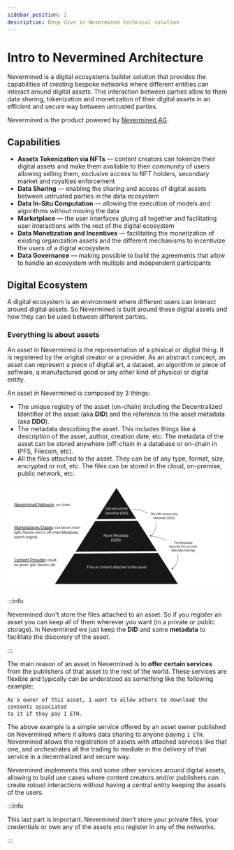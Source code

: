 ```yaml
---
sidebar_position: 1
description: Deep dive in Nevermined technical solution
---
```


# Intro to Nevermined Architecture

Nevermined is a digital ecosystems builder solution that provides the capabilities of
creating bespoke networks where different entities can interact around digital assets.
This interaction between parties allow to them data sharing, tokenization and 
monetization of their digital assets in an efficient and secure way between 
untrusted parties.

Nevermined is the product powered by [Nevermined AG](https://nevermined.io).

## Capabilities

* **Assets Tokenization via NFTs** — content creators can tokenize their digital 
  assets and make them available to their community of users allowing selling them,
  exclusive access to NFT holders, secondary market and royalties enforcement
* **Data Sharing** — enabling the sharing and access of digital assets between 
  untrusted parties in the data ecosystem
* **Data In-Situ Computation**  — allowing the execution of models and algorithms 
  without moving the data
* **Marketplace** — the user interfaces gluing all together and facilitating user
   interactions with the rest of the digital ecosystem
* **Data Monetization and Incentives** — facilitating the monetization of existing 
  organization assets and the different mechanisms to incentivize the users of a 
  digital ecosystem
* **Data Governance** — making possible to build the agreements that allow to 
  handle an ecosystem with multiple and independent participants


## Digital Ecosystem

A digital ecosystem is an environment where different users can interact around 
digital assets. So Nevermined is built around these digital assets and how they can 
be used between different parties.

### Everything is about assets

An asset in Nevermined is the representation of a phisical or digital thing. It is 
registered by the origital creator or a provider. As an abstract concept, an asset
can represent a piece of digital art, a dataset, an algorithm or piece of software,
a manufactured good or any other kind of physical or digital entity.

An asset in Nevermined is composed by 3 things:

* The unique registry of the asset (on-chain) including the Decentralized Identifier
  of the asset (aka **DID**) and the reference to the asset metadata (aka **DDO**).
* The metadata describing the asset. This includes things like a description of the
  asset, author, creation date, etc. The metadata of the asset can be stored anywhere
  (off-chain in a database or on-chain in IPFS, Filecoin, etc).
* All the files attached to the asset. They can be of any type, format, size, encrypted
  or not, etc. The files can be stored in the cloud, on-premise, public network, etc.

![Asset composition](images/asset_composition.png)

:::info

Nevermined don't store the files attached to an asset. So if you register an asset you 
can keep all of them wherever you want (in a private or public storage). 
In Nevermined we just keep the **DID** and some **metadata** to facilitate the discovery
of the asset.

:::


The main reason of an asset in Nevermined is to **offer certain services** from the 
publishers of that asset to the rest of the world. These services are flexible and 
typically can be understood as something like the following example:

```
As a owner of this asset, I want to allow others to download the contents associated
to it if they pay 1 ETH.
```

The above example is a simple service offered by an asset owner published on Nevermined
where it allows data sharing to anyone paying `1 ETH`. Nevermined allows the registration
of assets with attached services like that one, and orchestrates all the trading to 
mediate in the delivery of that service in a decentralized and secure way. 

Nevermined implements this and some other services around digital assets, allowing to 
build use cases where content creators and/or publishers can create robust interactions
without having a central entity keeping the assets of the users.

:::info

This last part is important. Nevermined don't store your private files, your credentials
or own any of the assets you register in any of the networks.

:::


